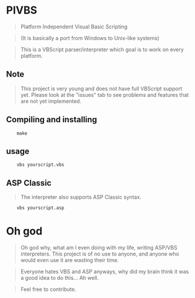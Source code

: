 # PIVBS
> Platform Independent Visual Basic Scripting

> (It is basically a port from Windows to Unix-like systems)

> This is a VBScript parser/interpreter which goal is to work
> on every platform.

## Note
> This project is very young and does not have full VBScript support
> yet.
> Please look at the "issues" tab to see problems and features that are
> not yet implemented.

## Compiling and installing
        
        make

## usage

        vbs yourscript.vbs

## ASP Classic
> The interpreter also supports ASP Classic syntax.

        vbs yourscript.asp

# Oh god
> Oh god why, what am I even doing with my life, writing ASP/VBS interpreters.
> This project is of no use to anyone, and anyone who would even use it are
> wasting their time.

> Everyone hates VBS and ASP anyways, why did my brain think it was a good
> idea to do this... Ah well.

> Feel free to contribute.
